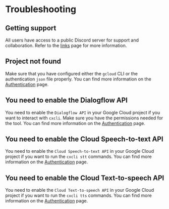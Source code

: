# Troubleshooting

## Getting support

All users have access to a public Discord server for support and collaboration. Refer to the [links](/links) page for more information.

## Project not found

Make sure that you have configured either the `gcloud` CLI or the authentication `json` file properly. You can find more information on the [Authentication](/overview/authentication) page.

## You need to enable the Dialogflow API

You need to enable the `Dialogflow API` in your Google Cloud project if you want to interact with `cxcli`. Make sure you have the permissions needed for the tool. You can find more information on the [Authentication](/overview/authentication) page.

## You need to enable the Cloud Speech-to-text API

You need to enable the `Cloud Speech-to-text API` in your Google Cloud project if you want to run the `cxcli stt` commands. You can find more information on the [Authentication](/overview/authentication) page.

## You need to enable the Cloud Text-to-speech API

You need to enable the `Cloud Text-to-speech API` in your Google Cloud project if you want to run the `cxcli tts` commands. You can find more information on the [Authentication](/overview/authentication) page.
